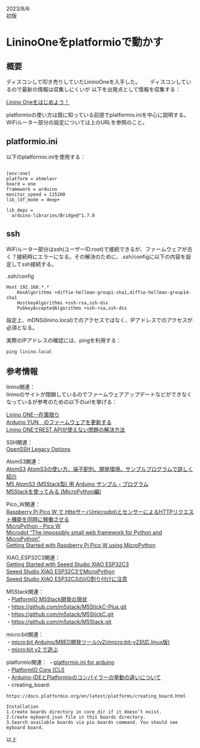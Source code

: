 
2023/8/6  
初版  

# LininoOneをplatformioで動かす

## 概要
ディスコンして叩き売りしていたLininoOneを入手した。　　
ディスコンしているので最新の情報は収集しにくいが
以下を出発点として情報を収集する：

[Linino Oneをはじめよう！](https://qiita.com/okhiroyuki/items/9c024c6db93a639ee788)  

platformioの使い方は既に知っている前提でplatformio.iniを中心に説明する。
WiFiルーター部分の設定については上のURLを参照のこと。


## platformio.ini

以下のplatformio.iniを使用する：
```

[env:one]
platform = atmelavr
board = one
framework = arduino
monitor_speed = 115200
lib_ldf_mode = deep+

lib_deps =
  arduino-libraries/Bridge@^1.7.0

```

## ssh
WiFiルーター部分はssh(ユーザーID:root)で接続できるが、ファームウェアが古く？接続時にエラーになる。その解決のために、.ssh/configに以下の内容を設定してssh接続する。

.ssh/config
```
Host 192.168.*.*
    KexAlgorithms +diffie-hellman-group1-sha1,diffie-hellman-group14-sha1
    HostkeyAlgorithms +ssh-rsa,ssh-dss
    PubkeyAcceptedAlgorithms +ssh-rsa,ssh-dss
```

設定上、mDNS(linino.local)でのアクセスではなく、IPアドレスでのアクセスが必須となる。

実際のIPアドレスの確認には、pingを利用する：  
```
ping linino.local

```


## 参考情報  
linino関連：  
lininoのサイトが閉鎖しているのでファームウェアアップデートなどができなくなっているが参考のための以下のurlを挙げる：

[Linino ONE--在庫限り](https://www.switch-science.com/products/2152)  
[Arduino YUN　のファームウェアを更新する](https://fight-tsk.blogspot.com/2015/05/arduino-yun.html)  
[Linino ONEでREST APIが使えない問題の解決方法](https://trac.switch-science.com/wiki/linino_one_restapi)  

SSH関連：  
[OpenSSH Legacy Options](https://www.openssh.com/legacy.html)  

AtomS3関連：  
[AtomS3](https://docs.m5stack.com/en/core/AtomS3)
[AtomS3の使い方、端子配列、開発環境、サンプルプログラムで詳しく紹介](https://logikara.blog/atoms3/)  
[M5 AtomS3 (M5Stack製) 用 Arduino サンプル・プログラム](https://bokunimo.net/blog/esp/3464/)  
[M5Stackを使ってみる (MicroPython編)](https://itoi.jp/MicroPython.html#Build)  

Pico_W関連：  
[Raspberry Pi Pico W で Httpサーバ(microdot)とセンサーによるHTTPリクエスト機能を同時に稼働させる](https://tech.torico-corp.com/blog/raspberry-pi-pico-w-microdot-http-server-and-request-async-await/)  
[MicroPython - Pico W](https://micropython.org/download/rp2-pico-w/)  
[Microdot “The impossibly small web framework for Python and MicroPython”](https://microdot.readthedocs.io/en/latest/)  
[Getting Started with Raspberry Pi Pico W using MicroPython](https://how2electronics.com/getting-started-with-raspberry-pi-pico-w-using-micropython/)  

XIAO_ESP32C3関連：  
[Getting Started with Seeed Studio XIAO ESP32C3](https://wiki.seeedstudio.com/XIAO_ESP32C3_Getting_Started/)  
[Seeed Studio XIAO ESP32C3でMicroPython](https://lab.seeed.co.jp/entry/2023/02/20/120000)  
[Seeed Studio XIAO ESP32C3のI/O割り付けに注意](https://lab.seeed.co.jp/entry/2023/04/03/120000)  

M5Stack関連：  
・[PlatformIO M5Stack開発の現状](https://qiita.com/wararyo/items/fc3b90f72a18b24cf456)   
・https://github.com/m5stack/M5StickC-Plus.git  
・https://github.com/m5stack/M5StickC.git   
・https://github.com/m5stack/M5Stack.git   

micro:bit関連：  
・[micro:bit Arduino/MBED開発ツール(v2)(micro:bit-v2対応,linux版)](https://beta-notes.way-nifty.com/blog/2021/01/post-e6d91a.html)   
・[micro:bit v2 で遊ぶ](https://qiita.com/sat0ken/items/13bd03378c28b98a794e)   

platformio関連：
・[platformio.ini for arduino](https://xshigee.github.io/web0/md/platformio_iini_arduino_md.html)  
・[PlatformIO Core (CLI)](https://docs.platformio.org/en/latest/core/index.html)  
・[Arduino-IDEとPlatformioのコンパイラーの挙動の違いについて](https://beta-notes.way-nifty.com/blog/2020/07/post-fbe8f7.html)   
・creating_board:  
```
https://docs.platformio.org/en/latest/platforms/creating_board.html

Installation
1.Create boards directory in core_dir if it doesn’t exist.
2.Create myboard.json file in this boards directory.
3.Search available boards via pio boards command. You should see myboard board.
```


以上
